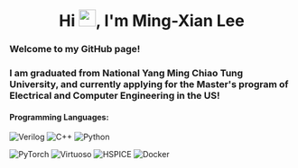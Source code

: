 <h1 align="center">Hi <img src="https://raw.githubusercontent.com/iampavangandhi/iampavangandhi/master/gifs/Hi.gif" width="30px">, I'm Ming-Xian Lee</h1>

### Welcome to my GitHub page!
### I am graduated from National Yang Ming Chiao Tung University, and currently applying for the Master's program of Electrical and Computer Engineering in the US!

#### Programming Languages:

![Verilog](https://img.shields.io/badge/-Verilog-000000?style=flat&logo=verilog)
![C++](https://img.shields.io/badge/-C++-000000?style=flat&logo=c%2B%2B)
![Python](https://img.shields.io/badge/-Python-000000?style=flat&logo=python)

![PyTorch](https://img.shields.io/badge/-PyTorch-000000?style=flat&logo=pytorch)
![Virtuoso](https://img.shields.io/badge/-Virtuoso-000000?style=flat&logo=virtuoso)
![HSPICE](https://img.shields.io/badge/-HSPICE-000000?style=flat&logo=hspice)
![Docker](https://img.shields.io/badge/-Docker-black?style=flat-square&logo=docker)


<!--
**PaulLeeECE/PaulLeeECE** is a ✨ _special_ ✨ repository because its `README.md` (this file) appears on your GitHub profile.

Here are some ideas to get you started:

- 🔭 I’m currently working on ...
- 🌱 I’m currently learning ...
- 👯 I’m looking to collaborate on ...
- 🤔 I’m looking for help with ...
- 💬 Ask me about ...
- 📫 How to reach me: ...
- 😄 Pronouns: ...
- ⚡ Fun fact: ...
-->
